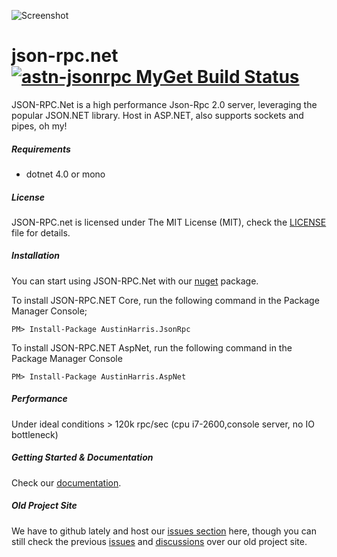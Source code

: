![Screenshot](http://i.imgur.com/rxHaXLb.png)

json-rpc.net [![astn-jsonrpc MyGet Build Status](https://www.myget.org/BuildSource/Badge/astn-jsonrpc?identifier=e8ccb637-ccd4-4940-b62c-bc1283cd9ddc)](https://www.myget.org/feed/Activity/astn-jsonrpc)
============

JSON-RPC.Net is a high performance Json-Rpc 2.0 server, leveraging the popular JSON.NET library. Host in ASP.NET, also supports sockets and pipes, oh my!

##### Requirements
* dotnet 4.0 or mono

##### License
JSON-RPC.net is licensed under The MIT License (MIT), check the [LICENSE](https://github.com/CoiniumServ/JSON-RPC.NET/blob/master/LICENSE) file for details.

##### Installation

You can start using JSON-RPC.Net with our [nuget](https://www.nuget.org/packages/AustinHarris.JsonRpc/) package.

To install JSON-RPC.NET Core, run the following command in the Package Manager Console;

```
PM> Install-Package AustinHarris.JsonRpc
```

To install JSON-RPC.NET AspNet, run the following command in the Package Manager Console

```
PM> Install-Package AustinHarris.AspNet
```

##### Performance

Under ideal conditions > 120k rpc/sec (cpu i7-2600,console server, no IO bottleneck)

##### Getting Started & Documentation

Check our [documentation](https://github.com/Astn/JSON-RPC.NET/wiki).

##### Old Project Site

We have to github lately and host our [issues section](https://github.com/Astn/JSON-RPC.NET/issues) here, though you can still check the previous [issues](https://jsonrpc2.codeplex.com/workitem/list/basic) and [discussions](https://jsonrpc2.codeplex.com/discussions) over our old project site.
